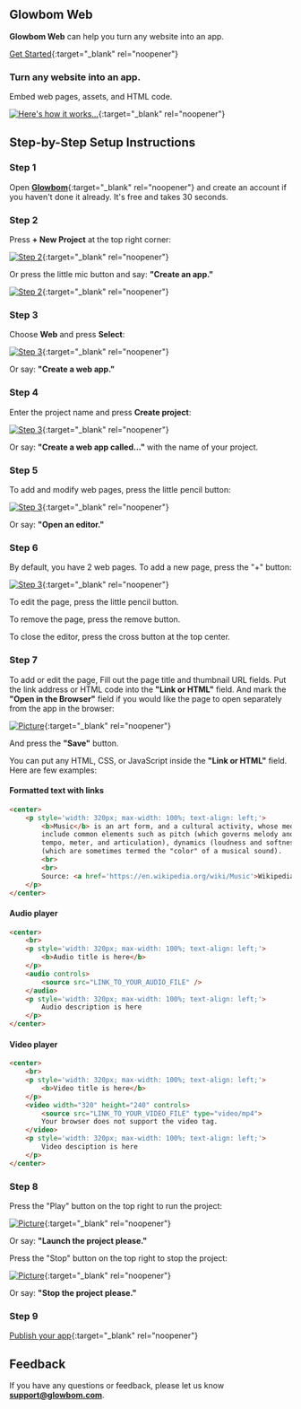## Glowbom Web

**Glowbom Web** can help you turn any website into an app. 

[Get Started](https://glowbom.com/){:target="_blank" rel="noopener"}

### Turn any website into an app.

Embed web pages, assets, and HTML code.

[![Here's how it works...](https://user-images.githubusercontent.com/2455891/98289741-db84bf00-1f65-11eb-968f-1ca78ee4a7d0.png)](https://glowbom.com/){:target="_blank" rel="noopener"}

## Step-by-Step Setup Instructions

### Step 1

Open [**Glowbom**](https://glowbom.com/chat/){:target="_blank" rel="noopener"} and create an account if you haven't done it already. It's free and takes 30 seconds.

### Step 2

Press **+ New Project** at the top right corner:

[![Step 2](https://user-images.githubusercontent.com/2455891/97621818-0c567880-19e9-11eb-93ba-6a8d9944c7b8.png)](https://glowbom.com/){:target="_blank" rel="noopener"}

Or press the little mic button and say: **"Create an app."**

[![Step 2](https://user-images.githubusercontent.com/2455891/97621819-0cef0f00-19e9-11eb-984a-41e89a44490f.png)](https://glowbom.com/){:target="_blank" rel="noopener"}

### Step 3

Choose **Web** and press **Select**:

[![Step 3](https://user-images.githubusercontent.com/2455891/98290141-80070100-1f66-11eb-920b-39fc0015b249.png)](https://glowbom.com/){:target="_blank" rel="noopener"}

Or say: **"Create a web app."**

### Step 4

Enter the project name and press **Create project**:

[![Step 3](https://user-images.githubusercontent.com/2455891/97621821-0cef0f00-19e9-11eb-8e87-83d8e0976cf0.png)](https://glowbom.com/){:target="_blank" rel="noopener"}

Or say: **"Create a web app called..."** with the name of your project.

### Step 5

To add and modify web pages, press the little pencil button:

[![Step 3](https://user-images.githubusercontent.com/2455891/97621823-0d87a580-19e9-11eb-82b2-20a615e91a3b.png)](https://glowbom.com/){:target="_blank" rel="noopener"}

Or say: **"Open an editor."**

### Step 6

By default, you have 2 web pages. To add a new page, press the "+" button:

[![Step 3](https://user-images.githubusercontent.com/2455891/98289743-dc1d5580-1f65-11eb-970d-3b6217692e71.png)](https://glowbom.com/){:target="_blank" rel="noopener"}

To edit the page, press the little pencil button.

To remove the page, press the remove button.

To close the editor, press the cross button at the top center.

### Step 7

To add or edit the page, Fill out the page title and thumbnail URL fields. Put the link address or HTML code into the **"Link or HTML"** field. And mark the **"Open in the Browser"** field if you would like the page to open separately from the app in the browser:

[![Picture](https://user-images.githubusercontent.com/2455891/98289738-daec2880-1f65-11eb-8f94-e44992fb186a.png)](https://glowbom.com/){:target="_blank" rel="noopener"}

And press the **"Save"** button.

You can put any HTML, CSS, or JavaScript inside the **"Link or HTML"** field. Here are few examples:

#### Formatted text with links

```html
<center>
    <p style='width: 320px; max-width: 100%; text-align: left;'>
        <b>Music</b> is an art form, and a cultural activity, whose medium is sound. General definitions of music
        include common elements such as pitch (which governs melody and harmony), rhythm (and its associated concepts
        tempo, meter, and articulation), dynamics (loudness and softness), and the sonic qualities of timbre and texture
        (which are sometimes termed the "color" of a musical sound).
        <br>
        <br>
        Source: <a href='https://en.wikipedia.org/wiki/Music'>Wikipedia</a>
    </p>
</center>
```

#### Audio player

```html
<center>
    <br>
    <p style='width: 320px; max-width: 100%; text-align: left;'>
        <b>Audio title is here</b>
    </p>
    <audio controls>
        <source src="LINK_TO_YOUR_AUDIO_FILE" />
    </audio>
    <p style='width: 320px; max-width: 100%; text-align: left;'>
        Audio description is here
    </p>
</center>
```

#### Video player

```html
<center>
    <br>
    <p style='width: 320px; max-width: 100%; text-align: left;'>
        <b>Video title is here</b>
    </p>
    <video width="320" height="240" controls>
        <source src="LINK_TO_YOUR_VIDEO_FILE" type="video/mp4">
        Your browser does not support the video tag.
    </video>
    <p style='width: 320px; max-width: 100%; text-align: left;'>
        Video desciption is here
    </p>
</center>
```

### Step 8

Press the "Play" button on the top right to run the project:

[![Picture](https://user-images.githubusercontent.com/2455891/97621829-0eb8d280-19e9-11eb-9a0b-c3df20755125.png)](https://glowbom.com/){:target="_blank" rel="noopener"}

Or say: **"Launch the project please."**

Press the "Stop" button on the top right to stop the project:

[![Picture](https://user-images.githubusercontent.com/2455891/98292326-c9a51b00-1f69-11eb-9125-9f5ed0802db4.png)](https://glowbom.com/){:target="_blank" rel="noopener"}

Or say: **"Stop the project please."**

### Step 9

[Publish your app](https://glowbom.github.io/Glowbom/Publish){:target="_blank" rel="noopener"}

## Feedback

If you have any questions or feedback, please let us know **support@glowbom.com**.
